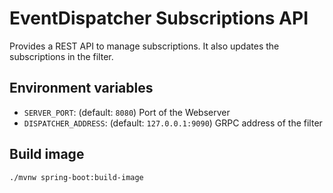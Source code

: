 # EventDispatcher Subscriptions API

Provides a REST API to manage subscriptions.
It also updates the subscriptions in the filter.

## Environment variables

* `SERVER_PORT`: (default: `8080`) Port of the Webserver
* `DISPATCHER_ADDRESS`: (default: `127.0.0.1:9090`) GRPC address of the filter

## Build image
```bash
./mvnw spring-boot:build-image
```